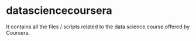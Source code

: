 # datasciencecoursera
It contains all the files / scripts related to the data science course offered by Coursera. 
